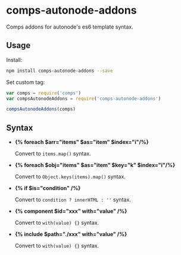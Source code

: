 # comps-autonode-addons
Comps addons for autonode's es6 template syntax.

## Usage

Install:
```bash
npm install comps-autonode-addons --save
```

Set custom tag:
```js
var comps = require('comps')
var compsAutonodeAddons = require('comps-autonode-addons')

compsAutonodeAddons(comps)
```



## Syntax

* **{% foreach $arr="items" $as="item" $index="i"/%}**

    Convert to `items.map()` syntax.
    
* **{% foreach $obj="items" $as="item" $key="k" $index="i"/%}**

    Convert to `Object.keys(items).map()` syntax.

* **{% if $is="condition" /%}**

    Convert to `condition ? innerHTML : ''` syntax.

* **{% component $id="xxx" with="value" /%}**

    Convert to `with(value) {}` syntax.
    
* **{% include $path="./xxx" with="value" /%}**

    Convert to `with(value) {}` syntax.